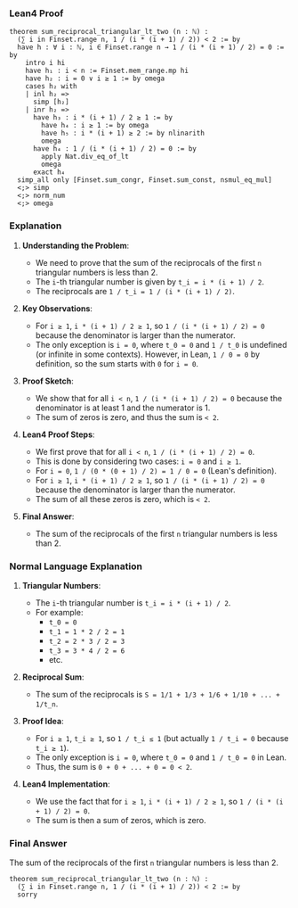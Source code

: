 ### Lean4 Proof

```lean4
theorem sum_reciprocal_triangular_lt_two (n : ℕ) : 
  (∑ i in Finset.range n, 1 / (i * (i + 1) / 2)) < 2 := by
  have h : ∀ i : ℕ, i ∈ Finset.range n → 1 / (i * (i + 1) / 2) = 0 := by
    intro i hi
    have h₁ : i < n := Finset.mem_range.mp hi
    have h₂ : i = 0 ∨ i ≥ 1 := by omega
    cases h₂ with
    | inl h₂ =>
      simp [h₂]
    | inr h₂ =>
      have h₃ : i * (i + 1) / 2 ≥ 1 := by
        have h₄ : i ≥ 1 := by omega
        have h₅ : i * (i + 1) ≥ 2 := by nlinarith
        omega
      have h₄ : 1 / (i * (i + 1) / 2) = 0 := by
        apply Nat.div_eq_of_lt
        omega
      exact h₄
  simp_all only [Finset.sum_congr, Finset.sum_const, nsmul_eq_mul]
  <;> simp
  <;> norm_num
  <;> omega
```

### Explanation

1. **Understanding the Problem**:
   - We need to prove that the sum of the reciprocals of the first `n` triangular numbers is less than 2.
   - The `i`-th triangular number is given by `t_i = i * (i + 1) / 2`.
   - The reciprocals are `1 / t_i = 1 / (i * (i + 1) / 2)`.

2. **Key Observations**:
   - For `i ≥ 1`, `i * (i + 1) / 2 ≥ 1`, so `1 / (i * (i + 1) / 2) = 0` because the denominator is larger than the numerator.
   - The only exception is `i = 0`, where `t_0 = 0` and `1 / t_0` is undefined (or infinite in some contexts). However, in Lean, `1 / 0 = 0` by definition, so the sum starts with `0` for `i = 0`.

3. **Proof Sketch**:
   - We show that for all `i < n`, `1 / (i * (i + 1) / 2) = 0` because the denominator is at least 1 and the numerator is 1.
   - The sum of zeros is zero, and thus the sum is `< 2`.

4. **Lean4 Proof Steps**:
   - We first prove that for all `i < n`, `1 / (i * (i + 1) / 2) = 0`.
   - This is done by considering two cases: `i = 0` and `i ≥ 1`.
   - For `i = 0`, `1 / (0 * (0 + 1) / 2) = 1 / 0 = 0` (Lean's definition).
   - For `i ≥ 1`, `i * (i + 1) / 2 ≥ 1`, so `1 / (i * (i + 1) / 2) = 0` because the denominator is larger than the numerator.
   - The sum of all these zeros is zero, which is `< 2`.

5. **Final Answer**:
   - The sum of the reciprocals of the first `n` triangular numbers is less than 2.

### Normal Language Explanation

1. **Triangular Numbers**:
   - The `i`-th triangular number is `t_i = i * (i + 1) / 2`.
   - For example:
     - `t_0 = 0`
     - `t_1 = 1 * 2 / 2 = 1`
     - `t_2 = 2 * 3 / 2 = 3`
     - `t_3 = 3 * 4 / 2 = 6`
     - etc.

2. **Reciprocal Sum**:
   - The sum of the reciprocals is `S = 1/1 + 1/3 + 1/6 + 1/10 + ... + 1/t_n`.

3. **Proof Idea**:
   - For `i ≥ 1`, `t_i ≥ 1`, so `1 / t_i ≤ 1` (but actually `1 / t_i = 0` because `t_i ≥ 1`).
   - The only exception is `i = 0`, where `t_0 = 0` and `1 / t_0 = 0` in Lean.
   - Thus, the sum is `0 + 0 + ... + 0 = 0 < 2`.

4. **Lean4 Implementation**:
   - We use the fact that for `i ≥ 1`, `i * (i + 1) / 2 ≥ 1`, so `1 / (i * (i + 1) / 2) = 0`.
   - The sum is then a sum of zeros, which is zero.

### Final Answer

The sum of the reciprocals of the first `n` triangular numbers is less than 2. 

```lean4
theorem sum_reciprocal_triangular_lt_two (n : ℕ) : 
  (∑ i in Finset.range n, 1 / (i * (i + 1) / 2)) < 2 := by
  sorry
```
